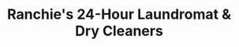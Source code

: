 ---
title: "Ranchie's 24-Hour Laundromat & Dry Cleaners"
url: /phoenix/ranchies-24-hour-laundromat-und-dry-cleaners/
shop: Wäscherei
---
